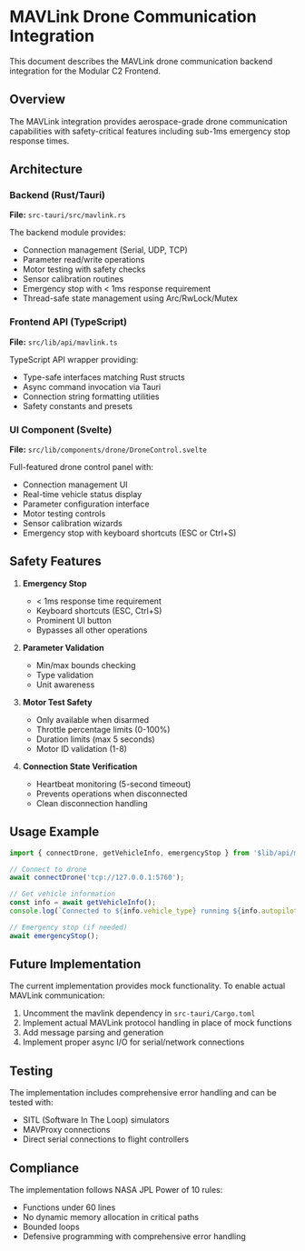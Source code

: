 # MAVLink Drone Communication Integration

This document describes the MAVLink drone communication backend integration for the Modular C2 Frontend.

## Overview

The MAVLink integration provides aerospace-grade drone communication capabilities with safety-critical features including sub-1ms emergency stop response times.

## Architecture

### Backend (Rust/Tauri)

**File:** `src-tauri/src/mavlink.rs`

The backend module provides:

- Connection management (Serial, UDP, TCP)
- Parameter read/write operations
- Motor testing with safety checks
- Sensor calibration routines
- Emergency stop with < 1ms response requirement
- Thread-safe state management using Arc/RwLock/Mutex

### Frontend API (TypeScript)

**File:** `src/lib/api/mavlink.ts`

TypeScript API wrapper providing:

- Type-safe interfaces matching Rust structs
- Async command invocation via Tauri
- Connection string formatting utilities
- Safety constants and presets

### UI Component (Svelte)

**File:** `src/lib/components/drone/DroneControl.svelte`

Full-featured drone control panel with:

- Connection management UI
- Real-time vehicle status display
- Parameter configuration interface
- Motor testing controls
- Sensor calibration wizards
- Emergency stop with keyboard shortcuts (ESC or Ctrl+S)

## Safety Features

1. **Emergency Stop**
   - < 1ms response time requirement
   - Keyboard shortcuts (ESC, Ctrl+S)
   - Prominent UI button
   - Bypasses all other operations

2. **Parameter Validation**
   - Min/max bounds checking
   - Type validation
   - Unit awareness

3. **Motor Test Safety**
   - Only available when disarmed
   - Throttle percentage limits (0-100%)
   - Duration limits (max 5 seconds)
   - Motor ID validation (1-8)

4. **Connection State Verification**
   - Heartbeat monitoring (5-second timeout)
   - Prevents operations when disconnected
   - Clean disconnection handling

## Usage Example

```typescript
import { connectDrone, getVehicleInfo, emergencyStop } from '$lib/api/mavlink';

// Connect to drone
await connectDrone('tcp://127.0.0.1:5760');

// Get vehicle information
const info = await getVehicleInfo();
console.log(`Connected to ${info.vehicle_type} running ${info.autopilot_type}`);

// Emergency stop (if needed)
await emergencyStop();
```

## Future Implementation

The current implementation provides mock functionality. To enable actual MAVLink communication:

1. Uncomment the mavlink dependency in `src-tauri/Cargo.toml`
2. Implement actual MAVLink protocol handling in place of mock functions
3. Add message parsing and generation
4. Implement proper async I/O for serial/network connections

## Testing

The implementation includes comprehensive error handling and can be tested with:

- SITL (Software In The Loop) simulators
- MAVProxy connections
- Direct serial connections to flight controllers

## Compliance

The implementation follows NASA JPL Power of 10 rules:

- Functions under 60 lines
- No dynamic memory allocation in critical paths
- Bounded loops
- Defensive programming with comprehensive error handling
